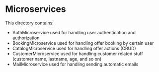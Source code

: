 # Microservices

This directory contains:

- AuthMicroservice used for handling user authentication and authorization
- BookingMicroservice used for handling offer booking by certain user
- CatalogMicroservice used for handling offer actions (CRUD)
- CustomerMicroservice used for handling customer related stuff (customer name, lastname, age, and so on)
- MailMicroservice used for handling sending automatic emails
